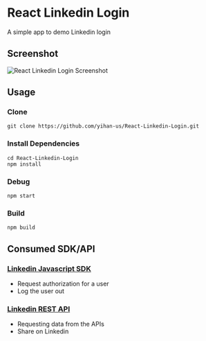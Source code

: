 # React Linkedin Login

A simple app to demo Linkedin login

## Screenshot

![React Linkedin Login Screenshot](https://github.com/yihan-us/storage/blob/master/React-Linkedin-Login.png?raw=true)

## Usage

### Clone

```shell
git clone https://github.com/yihan-us/React-Linkedin-Login.git
```

### Install Dependencies

```shell
cd React-Linkedin-Login
npm install
```

### Debug

```shell
npm start
```

### Build

```shell
npm build
```

## Consumed SDK/API

### [Linkedin Javascript SDK](https://developer.linkedin.com/docs/getting-started-js-sdk)

* Request authorization for a user
* Log the user out

### [Linkedin REST API](https://developer.linkedin.com/docs/rest-api)

* Requesting data from the APIs
* Share on Linkedin